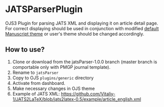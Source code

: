 # JATSParserPlugin
OJS3 Plugin for parsing JATS XML and displaying it on article detail page. For correct displaying should be used in conjunction with modified [default Manuscript theme](https://github.com/Vitaliy-1/defaultManuscript) or user's theme should be changed accordingly.  
## How to use?
1. Clone or download from the jatsParser-1.0.0 branch (master branch is comportable only with PMGP journal template).
2. Rename to `jatsParser`
3. Copy to OJS `plugins/generic` directory
4. Activate from dashboard.
5. Make necessary changes in OJS theme
6. Example of JATS XML: https://github.com/Vitaliy-1/JATS2LaTeX/blob/jats2latex-0.5/example/article_english.xml
